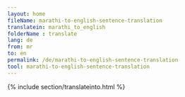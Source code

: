 ```yaml
---
layout: home
fileName: marathi-to-english-sentence-translation
translatein: marathi_to_english
folderName : translate
lang: de
from: mr
to: en
permalink: /de/marathi-to-english-sentence-translation
tool: marathi-to-english-sentence-translation
---
```

{% include section/translateinto.html %}